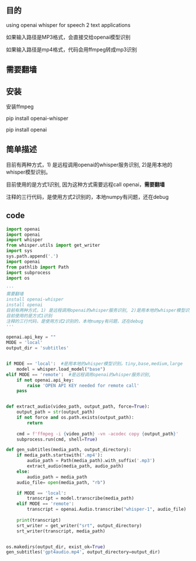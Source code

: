 ## 目的
using openai whisper for speech 2 text applications

如果输入路径是MP3格式，会直接交给openai模型识别

如果输入路径是mp4格式，代码会用ffmpeg转成mp3识别

## 需要翻墙

## 安装
安装ffmpeg

pip install openai-whisper

pip install openai

## 简单描述
目前有两种方式，1) 是远程调用openai的whisper服务识别, 2)是用本地的whisper模型识别。

目前使用的是方式1识别, 因为这种方式需要远程call openai，**需要翻墙**

注释的三行代码，是使用方式2识别的，本地numpy有问题，还在debug

## code
```python
import openai
import openai
import whisper
from whisper.utils import get_writer
import sys 
sys.path.append('.')
import openai 
from pathlib import Path 
import subprocess
import os 

'''
需要翻墙
install openai-whisper
install openai
目前有两种方式，1) 是远程调用openai的whisper服务识别, 2)是用本地的whisper模型识别。
目前使用的是方式1识别
注释的三行代码，是使用方式2识别的，本地numpy有问题，还在debug
'''

openai.api_key = ""
MODE = 'local'
output_dir = 'subtitles'


if MODE == 'local':  #是用本地的whisper模型识别。tiny,base,medium,large
    model = whisper.load_model("base")
elif MODE == 'remote':  #是远程调用openai的whisper服务识别, 
    if not openai.api_key:
        raise 'OPEN API KEY needed for remote call'
    pass


def extract_audio(video_path, output_path, force=True):
    output_path = str(output_path)
    if not force and os.path.exists(output_path):
        return
    
    cmd = f'ffmpeg -i {video_path} -vn -acodec copy {output_path}'
    subprocess.run(cmd, shell=True)

def gen_subtitles(media_path, output_directory):
    if media_path.startswith('.mp4'):
        audio_path = Path(media_path).with_suffix('.mp3')
        extract_audio(media_path, audio_path)
    else:
        audio_path = media_path
    audio_file= open(media_path, "rb")

    if MODE == 'local':
        transcript = model.transcribe(media_path)
    elif MODE == 'remote':
        transcript = openai.Audio.transcribe("whisper-1", audio_file)
    
    print(transcript)
    srt_writer = get_writer("srt", output_directory)
    srt_writer(transcript, media_path)


os.makedirs(output_dir, exist_ok=True)
gen_subtitles('gpt4audio.mp4', output_directory=output_dir)
```
